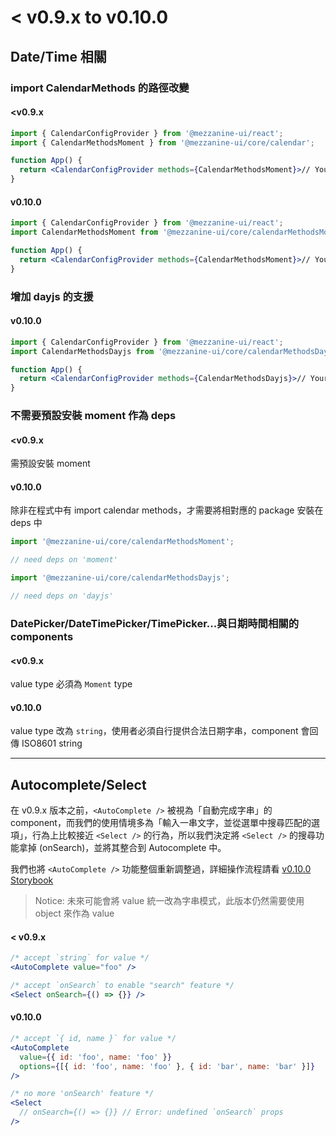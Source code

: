 # < v0.9.x to v0.10.0

## Date/Time 相關

### import CalendarMethods 的路徑改變

#### <v0.9.x

```jsx
import { CalendarConfigProvider } from '@mezzanine-ui/react';
import { CalendarMethodsMoment } from '@mezzanine-ui/core/calendar';

function App() {
  return <CalendarConfigProvider methods={CalendarMethodsMoment}>// Your components</CalendarConfigProvider>;
}
```

#### v0.10.0

```jsx
import { CalendarConfigProvider } from '@mezzanine-ui/react';
import CalendarMethodsMoment from '@mezzanine-ui/core/calendarMethodsMoment';

function App() {
  return <CalendarConfigProvider methods={CalendarMethodsMoment}>// Your components</CalendarConfigProvider>;
}
```

### 增加 dayjs 的支援

#### v0.10.0

```jsx
import { CalendarConfigProvider } from '@mezzanine-ui/react';
import CalendarMethodsDayjs from '@mezzanine-ui/core/calendarMethodsDayjs';

function App() {
  return <CalendarConfigProvider methods={CalendarMethodsDayjs}>// Your components</CalendarConfigProvider>;
}
```

### 不需要預設安裝 moment 作為 deps

#### <v0.9.x

需預設安裝 moment

#### v0.10.0

除非在程式中有 import calendar methods，才需要將相對應的 package 安裝在 deps 中

```javascript
import '@mezzanine-ui/core/calendarMethodsMoment';

// need deps on 'moment'
```

```javascript
import '@mezzanine-ui/core/calendarMethodsDayjs';

// need deps on 'dayjs'
```

### DatePicker/DateTimePicker/TimePicker...與日期時間相關的 components

#### <v0.9.x

value type 必須為 `Moment` type

#### v0.10.0

value type 改為 `string`，使用者必須自行提供合法日期字串，component 會回傳 ISO8601 string

---

## Autocomplete/Select

在 v0.9.x 版本之前，`<AutoComplete />` 被視為「自動完成字串」的 component，而我們的使用情境多為「輸入一串文字，並從選單中搜尋匹配的選項」，行為上比較接近 `<Select />` 的行為，所以我們決定將 `<Select />` 的搜尋功能拿掉 (onSearch)，並將其整合到 Autocomplete 中。

我們也將 `<AutoComplete />` 功能整個重新調整過，詳細操作流程請看 [v0.10.0 Storybook](https://6088f509c9dfa500212770cf-kfbseymkpo.chromatic.com/)

> Notice: 未來可能會將 value 統一改為字串模式，此版本仍然需要使用 object 來作為 value

#### < v0.9.x

```jsx
/* accept `string` for value */
<AutoComplete value="foo" />

/* accept `onSearch` to enable "search" feature */
<Select onSearch={() => {}} />
```

#### v0.10.0

```jsx
/* accept `{ id, name }` for value */
<AutoComplete
  value={{ id: 'foo', name: 'foo' }}
  options={[{ id: 'foo', name: 'foo' }, { id: 'bar', name: 'bar' }]}
/>

/* no more 'onSearch' feature */
<Select
  // onSearch={() => {}} // Error: undefined `onSearch` props
/>
```
